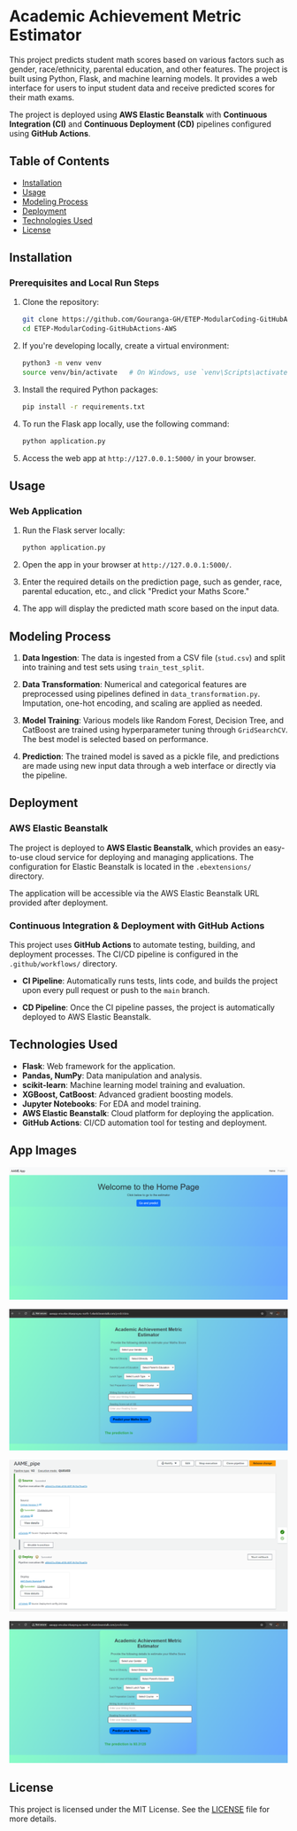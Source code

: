 
# Academic Achievement Metric Estimator

This project predicts student math scores based on various factors such as gender, race/ethnicity, parental education, and other features. The project is built using Python, Flask, and machine learning models. It provides a web interface for users to input student data and receive predicted scores for their math exams.

The project is deployed using **AWS Elastic Beanstalk** with **Continuous Integration (CI)** and **Continuous Deployment (CD)** pipelines configured using **GitHub Actions**.

## Table of Contents

- [Installation](#installation)
- [Usage](#usage)
- [Modeling Process](#modeling-process)
- [Deployment](#deployment)
- [Technologies Used](#technologies-used)
- [License](#license)

## Installation


### Prerequisites and Local Run Steps

1. Clone the repository:

   ```bash
   git clone https://github.com/Gouranga-GH/ETEP-ModularCoding-GitHubActions-AWS.git
   cd ETEP-ModularCoding-GitHubActions-AWS
   ```

2. If you're developing locally, create a virtual environment:

   ```bash
   python3 -m venv venv
   source venv/bin/activate   # On Windows, use `venv\Scripts\activate`
   ```

3. Install the required Python packages:

   ```bash
   pip install -r requirements.txt
   ```


4. To run the Flask app locally, use the following command:

   ```bash
   python application.py
   ```

5. Access the web app at `http://127.0.0.1:5000/` in your browser.



## Usage

### Web Application

1. Run the Flask server locally:

   ```bash
   python application.py
   ```

2. Open the app in your browser at `http://127.0.0.1:5000/`.

3. Enter the required details on the prediction page, such as gender, race, parental education, etc., and click "Predict your Maths Score."

4. The app will display the predicted math score based on the input data.


## Modeling Process

1. **Data Ingestion**: The data is ingested from a CSV file (`stud.csv`) and split into training and test sets using `train_test_split`.

2. **Data Transformation**: Numerical and categorical features are preprocessed using pipelines defined in `data_transformation.py`. Imputation, one-hot encoding, and scaling are applied as needed.

3. **Model Training**: Various models like Random Forest, Decision Tree, and CatBoost are trained using hyperparameter tuning through `GridSearchCV`. The best model is selected based on performance.

4. **Prediction**: The trained model is saved as a pickle file, and predictions are made using new input data through a web interface or directly via the pipeline.

## Deployment

### AWS Elastic Beanstalk

The project is deployed to **AWS Elastic Beanstalk**, which provides an easy-to-use cloud service for deploying and managing applications. The configuration for Elastic Beanstalk is located in the `.ebextensions/` directory.

The application will be accessible via the AWS Elastic Beanstalk URL provided after deployment.

### Continuous Integration & Deployment with GitHub Actions

This project uses **GitHub Actions** to automate testing, building, and deployment processes. The CI/CD pipeline is configured in the `.github/workflows/` directory.

- **CI Pipeline**: Automatically runs tests, lints code, and builds the project upon every pull request or push to the `main` branch.
  
- **CD Pipeline**: Once the CI pipeline passes, the project is automatically deployed to AWS Elastic Beanstalk.



## Technologies Used

- **Flask**: Web framework for the application.
- **Pandas, NumPy**: Data manipulation and analysis.
- **scikit-learn**: Machine learning model training and evaluation.
- **XGBoost, CatBoost**: Advanced gradient boosting models.
- **Jupyter Notebooks**: For EDA and model training.
- **AWS Elastic Beanstalk**: Cloud platform for deploying the application.
- **GitHub Actions**: CI/CD automation tool for testing and deployment.

## App Images

![img 1](screenshots/Deployed_Homepage.png)

![img 2](screenshots/Deployed_Default.png)

![img 3](screenshots/Deployed_AWS_Connection.png)

![img 4](screenshots/Deployed_Predicted_Value.png)

## License

This project is licensed under the MIT License. See the [LICENSE](LICENSE) file for more details.
